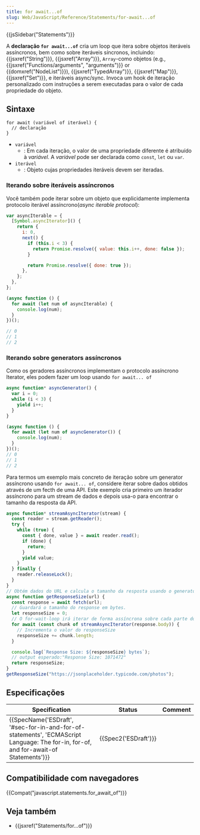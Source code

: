 ```yaml
---
title: for await...of
slug: Web/JavaScript/Reference/Statements/for-await...of
---
```


{{jsSidebar("Statements")}}

A **declaração `for await...of`** cria um loop que itera sobre objetos iteráveis assíncronos, bem como sobre iteráveis síncronos, incluindo: {{jsxref("String")}}, {{jsxref("Array")}}, `Array`-como objetos (e.g., {{jsxref("Functions/arguments", "arguments")}} or {{domxref("NodeList")}}), {{jsxref("TypedArray")}}, {{jsxref("Map")}}, {{jsxref("Set")}}, e iteráveis async/sync. Invoca um hook de iteração personalizado com instruções a serem executadas para o valor de cada propriedade do objeto.

## Sintaxe

```
for await (variável of iterável) {
  // declaração
}
```

- `variável`
  - : Em cada iteração, o valor de uma propriedade diferente é atribuído à _variável_. A _variável_ pode ser declarada como `const`, `let` ou `var`.
- `iterável`
  - : Objeto cujas propriedades iteráveis devem ser iteradas.

### Iterando sobre iteráveis assíncronos

Você também pode iterar sobre um objeto que explicidamente implementa protocolo iterável assíncrono(_async iterable protocol_):

```js
var asyncIterable = {
  [Symbol.asyncIterator]() {
    return {
      i: 0,
      next() {
        if (this.i < 3) {
          return Promise.resolve({ value: this.i++, done: false });
        }

        return Promise.resolve({ done: true });
      },
    };
  },
};

(async function () {
  for await (let num of asyncIterable) {
    console.log(num);
  }
})();

// 0
// 1
// 2
```

### Iterando sobre generators assíncronos

Como os geradores assíncronos implementam o protocolo assíncrono Iterator, eles podem fazer um loop usando `for await... of`

```js
async function* asyncGenerator() {
  var i = 0;
  while (i < 3) {
    yield i++;
  }
}

(async function () {
  for await (let num of asyncGenerator()) {
    console.log(num);
  }
})();
// 0
// 1
// 2
```

Para termos um exemplo mais concreto de iteração sobre um generator assíncrono usando `for await... of`, considere iterar sobre dados obtidos através de um fecth de uma API. Este exemplo cria primeiro um iterador assíncrono para um stream de dados e depois usa-o para encontrar o tamanho da resposta da API.

```js
async function* streamAsyncIterator(stream) {
  const reader = stream.getReader();
  try {
    while (true) {
      const { done, value } = await reader.read();
      if (done) {
        return;
      }
      yield value;
    }
  } finally {
    reader.releaseLock();
  }
}
// Obtém dados do URL e calcula o tamanho da resposta usando o generator assíncrono
async function getResponseSize(url) {
  const response = await fetch(url);
  // Guardará o tamanho do response em bytes.
  let responseSize = 0;
  // O for-wait-loop irá iterar de forma assíncrona sobre cada parte do response.
  for await (const chunk of streamAsyncIterator(response.body)) {
    // Incrementa o valor do responseSize
    responseSize += chunk.length;
  }

  console.log(`Response Size: ${responseSize} bytes`);
  // output esperado:"Response Size: 1071472"
  return responseSize;
}
getResponseSize("https://jsonplaceholder.typicode.com/photos");
```

## Especificações

| Specification                                                                                                                        | Status               | Comment |
| ------------------------------------------------------------------------------------------------------------------------------------ | -------------------- | ------- |
| {{SpecName('ESDraft', '#sec-for-in-and-for-of-statements', 'ECMAScript Language: The for-in, for-of, and for-await-of Statements')}} | {{Spec2('ESDraft')}} |         |

## Compatibilidade com navegadores

{{Compat("javascript.statements.for_await_of")}}

## Veja também

- {{jsxref("Statements/for...of")}}
